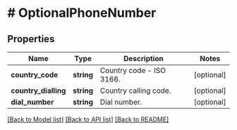 # # OptionalPhoneNumber

## Properties

Name | Type | Description | Notes
------------ | ------------- | ------------- | -------------
**country_code** | **string** | Country code - ISO 3166. | [optional]
**country_dialling** | **string** | Country calling code. | [optional]
**dial_number** | **string** | Dial number. | [optional]

[[Back to Model list]](../../README.md#models) [[Back to API list]](../../README.md#endpoints) [[Back to README]](../../README.md)

